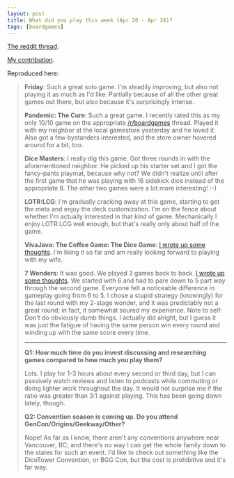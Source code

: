 ```yaml
---
layout: post
title: What did you play this week (Apr 20 - Apr 26)?
tags: [boardgames]
---
```


<a href="https://www.reddit.com/r/boardgames/comments/340z7y/what_did_you_play_this_week_apt_20_apr_26/">The reddit thread</a>.

<a href="https://www.reddit.com/r/boardgames/comments/340z7y/what_did_you_play_this_week_apt_20_apr_26/cqqhijk">My contribution</a>.

Reproduced here:
<blockquote>
<div class="usertext-body may-blank-within md-container">
<div class="md">

<strong>Friday</strong>: Such a great solo game. I'm steadily improving, but also not playing it as much as I'd like. Partially because of all the other great games out there, but also because it's surprisingly intense.

<strong>Pandemic: The Cure</strong>: Such a great game. I recently rated this as my only 10/10 game on the appropriate <a href="https://www.reddit.com/r/boardgames" rel="nofollow">/r/boardgames</a> thread. Played it with my neighbor at the local gamestore yesterday and he loved it. Also got a few bystanders interested, and the store owner hovered around for a bit, too.

<strong>Dice Masters</strong>: I really dig this game. Got three rounds in with the aforementioned neighbor. He picked up his starter set and I got the fancy-pants playmat, because why not? We didn't realize until after the first game that he was playing with 16 sidekick dice instead of the appropriate 8. The other two games were a lot more interesting! :-)

<strong>LOTR:LCG</strong>: I'm gradually cracking away at this game, starting to get the meta and enjoy the deck customization. I'm on the fence about whether I'm actually interested in that kind of game. Mechanically I enjoy LOTR:LCG well enough, but that's really only about half of the game.

<strong>VivaJava: The Coffee Game: The Dice Game</strong>: <a href="/2015/04/24/vivajava-the-coffee-game-the-dice-game/" rel="nofollow">I wrote up some thoughts</a>. I'm liking it so far and am really looking forward to playing with my wife.

<strong>7 Wonders</strong>: It was good. We played 3 games back to back. <a href="/2015/04/26/some-words-on-iconography/" rel="nofollow">I wrote up some thoughts</a>. We started with 6 and had to pare down to 5 part way through the second game. Everyone felt a noticeable difference in gameplay going from 6 to 5. I chose a stupid strategy (knowingly) for the last round with my 2-stage wonder, and it was predictably not a great round; in fact, it somewhat soured my experience. Note to self: Don't do obviously dumb things. I actually did alright, but I guess it was just the fatigue of having the same person win every round and winding up with the same score every time.

<hr />

<strong>Q1: How much time do you invest discussing and researching games compared to how much you play them?</strong>

Lots. I play for 1-3 hours about every second or third day, but I can passively watch reviews and listen to podcasts while commuting or doing lighter work throughout the day. It would not surprise me if the ratio was greater than 3:1 against playing. This has been going down lately, though.

<strong>Q2: Convention season is coming up. Do you attend GenCon/Origins/Geekway/Other?</strong>

Nope! As far as I know, there aren't any conventions anywhere near Vancouver, BC; and there's no way I can get the whole family down to the states for such an event. I'd like to check out something like the DiceTower Convention, or BGG Con, but the cost is prohibitive and it's far way.

</div>
</div></blockquote>
